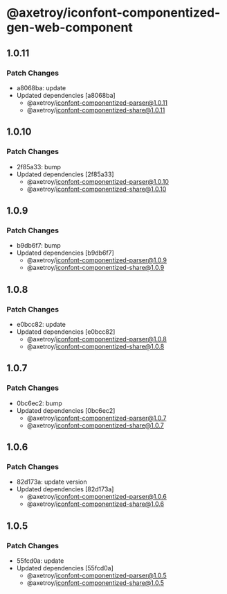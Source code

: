 # @axetroy/iconfont-componentized-gen-web-component

## 1.0.11

### Patch Changes

-   a8068ba: update
-   Updated dependencies [a8068ba]
    -   @axetroy/iconfont-componentized-parser@1.0.11
    -   @axetroy/iconfont-componentized-share@1.0.11

## 1.0.10

### Patch Changes

-   2f85a33: bump
-   Updated dependencies [2f85a33]
    -   @axetroy/iconfont-componentized-parser@1.0.10
    -   @axetroy/iconfont-componentized-share@1.0.10

## 1.0.9

### Patch Changes

-   b9db6f7: bump
-   Updated dependencies [b9db6f7]
    -   @axetroy/iconfont-componentized-parser@1.0.9
    -   @axetroy/iconfont-componentized-share@1.0.9

## 1.0.8

### Patch Changes

-   e0bcc82: update
-   Updated dependencies [e0bcc82]
    -   @axetroy/iconfont-componentized-parser@1.0.8
    -   @axetroy/iconfont-componentized-share@1.0.8

## 1.0.7

### Patch Changes

-   0bc6ec2: bump
-   Updated dependencies [0bc6ec2]
    -   @axetroy/iconfont-componentized-parser@1.0.7
    -   @axetroy/iconfont-componentized-share@1.0.7

## 1.0.6

### Patch Changes

-   82d173a: update version
-   Updated dependencies [82d173a]
    -   @axetroy/iconfont-componentized-parser@1.0.6
    -   @axetroy/iconfont-componentized-share@1.0.6

## 1.0.5

### Patch Changes

-   55fcd0a: update
-   Updated dependencies [55fcd0a]
    -   @axetroy/iconfont-componentized-parser@1.0.5
    -   @axetroy/iconfont-componentized-share@1.0.5
